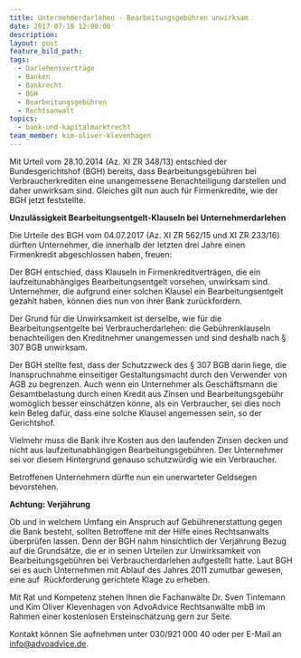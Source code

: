 ```yaml
---
title: Unternehmerdarlehen - Bearbeitungsgebühren unwirksam
date: 2017-07-18 12:00:00
description:
layout: post
feature_bild_path:
tags:
  - Darlehensverträge
  - Banken
  - Bankrecht
  - BGH
  - Bearbeitungsgebühren
  - Rechtsanwalt
topics:
  - bank-und-kapitalmarktrecht
team_member: kim-oliver-klevenhagen
---
```



Mit Urteil vom 28.10.2014 (Az. XI ZR 348/13) entschied der Bundesgerichtshof (BGH) bereits, dass Bearbeitungsgebühren bei Verbraucherkrediten eine unangemessene Benachteiligung darstellen und daher unwirksam sind. Gleiches gilt nun auch für Firmenkredite, wie der BGH jetzt feststellte.

**Unzulässigkeit Bearbeitungsentgelt-Klauseln bei Unternehmerdarlehen**

Die Urteile des BGH vom 04.07.2017 (Az. XI ZR 562/15 und XI ZR 233/16) dürften Unternehmer, die innerhalb der letzten drei Jahre einen Firmenkredit abgeschlossen haben, freuen:

Der BGH entschied, dass Klauseln in Firmenkreditverträgen, die ein laufzeitunabhängiges Bearbeitungsentgelt vorsehen, unwirksam sind. Unternehmer, die aufgrund einer solchen Klausel ein Bearbeitungsentgelt gezahlt haben, können dies nun von ihrer Bank zurückfordern.

Der Grund für die Unwirksamkeit ist derselbe, wie für die Bearbeitungsentgelte bei Verbraucherdarlehen: die Gebührenklauseln benachteiligen den Kreditnehmer unangemessen und sind deshalb nach § 307 BGB unwirksam.

Der BGH stellte fest, dass der Schutzzweck des § 307 BGB darin liege, die Inanspruchnahme einseitiger Gestaltungsmacht durch den Verwender von AGB zu begrenzen. Auch wenn ein Unternehmer als Geschäftsmann die Gesamtbelastung durch einen Kredit aus Zinsen und Bearbeitungsgebühr womöglich besser einschätzen könne, als ein Verbraucher, sei dies noch kein Beleg dafür, dass eine solche Klausel angemessen sein, so der Gerichtshof.

Vielmehr muss die Bank ihre Kosten aus den laufenden Zinsen decken und nicht aus laufzeitunabhängigen Bearbeitungsgebühren. Der Unternehmer sei vor diesem Hintergrund genauso schutzwürdig wie ein Verbraucher.

Betroffenen Unternehmern dürfte nun ein unerwarteter Geldsegen bevorstehen.

**Achtung: Verjährung**

Ob und in welchem Umfang ein Anspruch auf Gebührenerstattung gegen die Bank besteht, sollten Betroffene mit der Hilfe eines Rechtsanwalts überprüfen lassen. Denn der BGH nahm hinsichtlich der Verjährung Bezug auf die Grundsätze, die er in seinen Urteilen zur Unwirksamkeit von Bearbeitungsgebühren bei Verbraucherdarlehen aufgestellt hatte. Laut BGH sei es auch Unternehmen mit Ablauf des Jahres 2011 zumutbar gewesen, eine auf  Rückforderung gerichtete Klage zu erheben.

Mit Rat und Kompetenz stehen Ihnen die Fachanwälte Dr. Sven Tintemann und Kim Oliver Klevenhagen von AdvoAdvice Rechtsanwälte mbB im Rahmen einer kostenlosen Ersteinschätzung gern zur Seite.

Kontakt können Sie aufnehmen unter 030/921 000 40 oder per E-Mail an info@advoadvice.de.